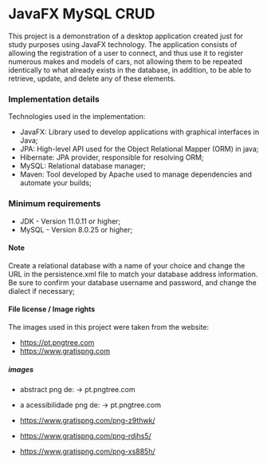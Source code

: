 # JavaFX MySQL CRUD
This project is a demonstration of a desktop application created just for study purposes using JavaFX technology. The application consists of allowing the registration of a user to connect, and thus use it to register numerous makes and models of cars, not allowing them to be repeated identically to what already exists in the database, in addition, to be able to retrieve, update, and delete any of these elements.

### Implementation details
Technologies used in the implementation:

* JavaFX: Library used to develop applications with graphical interfaces in Java;
* JPA: High-level API used for the Object Relational Mapper (ORM) in java;
* Hibernate: JPA provider, responsible for resolving ORM;
* MySQL: Relational database manager;
* Maven: Tool developed by Apache used to manage dependencies and automate your builds;

### Minimum requirements

* JDK - Version 11.0.11 or higher; 
* MySQL - Version 8.0.25 or higher; 

#### Note 
Create a relational database with a name of your choice and change the URL in the persistence.xml file to match your database address information. Be sure to confirm your database username and password, and change the dialect if necessary;

#### File license / Image rights
The images used in this project were taken from the website:

* https://pt.pngtree.com
* https://www.gratispng.com

##### images

* abstract png de:
-> pt.pngtree.com

* a acessibilidade png de:
-> pt.pngtree.com

* https://www.gratispng.com/png-z9thwk/
* https://www.gratispng.com/png-rdjhs5/
* https://www.gratispng.com/png-xs885h/

